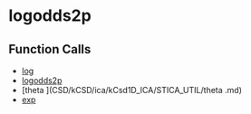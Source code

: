 # logodds2p

## Function Calls
- [log](CSD/kCSD/ica/kCsd1D_ICA/STICA_UTIL/log.md)
- [logodds2p](CSD/kCSD/ica/kCsd1D_ICA/STICA_UTIL/logodds2p.md)
- [theta ](CSD/kCSD/ica/kCsd1D_ICA/STICA_UTIL/theta .md)
- [exp](CSD/kCSD/ica/kCsd1D_ICA/STICA_UTIL/exp.md)
